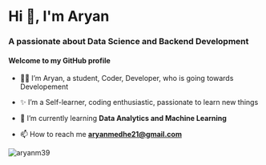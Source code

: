 <h1 >Hi 👋, I'm Aryan</h1>
<h3 >A passionate about Data Science and Backend Development</h3>

#### Welcome to my GitHub profile 

- 👩‍💻 I’m Aryan, a student, Coder, Developer, who is going towards Developement 

- ✨ I’m a Self-learner, coding enthusiastic, passionate to learn new things 

- 🌱 I’m currently learning **Data Analytics and Machine Learning**

- 📫 How to reach me **aryanmedhe21@gmail.com**
<p><img align="left" src="https://github-readme-stats.vercel.app/api/top-langs?username=aryanm39&show_icons=true&locale=en&layout=compact" alt="aryanm39" /></p>
